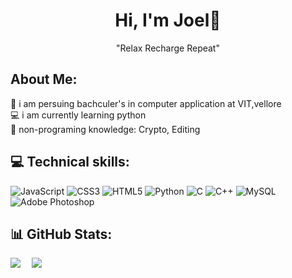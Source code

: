 <h1 align="center">Hi, I'm Joel👋</h1>
<p align="center">"Relax Recharge Repeat" </p>

## About Me:
📜 i am persuing bachculer's in computer application at VIT,vellore <br>
💻 i am currently learning python <br>
🧠 non-programing knowledge: Crypto, Editing

## 💻 Technical skills:
![JavaScript](https://img.shields.io/badge/javascript-%23323330.svg?style=for-the-badge&logo=javascript&logoColor=%23F7DF1E) ![CSS3](https://img.shields.io/badge/css3-%231572B6.svg?style=for-the-badge&logo=css3&logoColor=white) ![HTML5](https://img.shields.io/badge/html5-%23E34F26.svg?style=for-the-badge&logo=html5&logoColor=white) ![Python](https://img.shields.io/badge/python-3670A0?style=for-the-badge&logo=python&logoColor=ffdd54)  ![C](https://img.shields.io/badge/c-%2300599C.svg?style=for-the-badge&logo=c&logoColor=white) ![C++](https://img.shields.io/badge/c++-%2300599C.svg?style=for-the-badge&logo=c%2B%2B&logoColor=white) ![MySQL](https://img.shields.io/badge/mysql-%2300f.svg?style=for-the-badge&logo=mysql&logoColor=white) ![Adobe Photoshop](https://img.shields.io/badge/adobephotoshop-%2331A8FF.svg?style=for-the-badge&logo=adobephotoshop&logoColor=white)

## 📊 GitHub Stats:
![](https://github-readme-stats.vercel.app/api?username=joel-p-elias&theme=slateorange&hide_border=true&include_all_commits=false&count_private=true)&emsp;
![](https://github-readme-stats.vercel.app/api/top-langs/?username=joel-p-elias&theme=slateorange&hide_border=true&include_all_commits=false&count_private=true&layout=compact)<br/>

<!--- &emsp;&emsp;&emsp;&emsp;&emsp;&emsp;&emsp;&emsp;&emsp;&emsp;&emsp;&ensp;![](https://github-readme-streak-stats.herokuapp.com/?user=joel-p-elias&theme=slateorange&hide_border=true)<br/> --->

